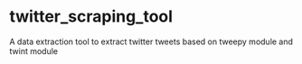 # twitter_scraping_tool
A data extraction tool to extract twitter tweets based on tweepy module and twint module
